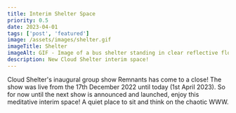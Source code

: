 ```yaml
---
title: Interim Shelter Space
priority: 0.5
date: 2023-04-01
tags: ['post', 'featured']
image: /assets/images/shelter.gif
imageTitle: Shelter
imageAlt: GIF - Image of a bus shelter standing in clear reflective flowing water
description: New Cloud Shelter interim space!
---
```


<p>Cloud Shelter's inaugural group show Remnants has come to a close! The show was live from the 17th December 2022 until today (1st April 2023). So for now until the next show is announced and launched, enjoy this meditative interim space! A quiet place to sit and think on the chaotic WWW.</p>